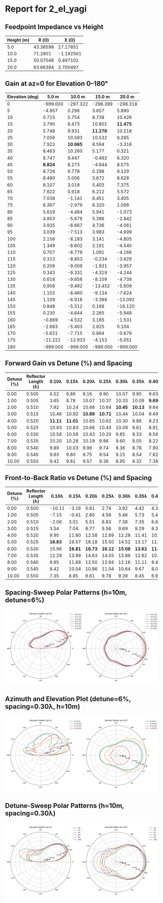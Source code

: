 # Report for 2_el_yagi

## Feedpoint Impedance vs Height

| Height (m) | R (Ω) | X (Ω) |
| --- | --- | --- |
| 5.0 | 43.38598 | 17.17851 |
| 10.0 | 71.2801 | -1.192561 |
| 15.0 | 50.07048 | 0.497101 |
| 20.0 | 63.66394 | 2.700497 |

## Gain at az=0 for Elevation 0–180°

| Elevation (deg) | 5.0 m | 10.0 m | 15.0 m | 20.0 m |
| --- | --- | --- | --- | --- |
| 0 | -999.000 | -297.322 | -298.399 | -298.318 |
| 5 | -4.957 | 0.296 | 3.657 | 5.890 |
| 10 | 0.715 | 5.754 | 8.738 | 10.426 |
| 15 | 3.790 | 8.473 | 10.801 | **11.475** |
| 20 | 5.748 | 9.931 | **11.276** | 10.218 |
| 25 | 7.056 | 10.593 | 10.532 | 6.285 |
| 30 | 7.922 | **10.665** | 8.594 | -3.316 |
| 35 | 8.463 | 10.260 | 5.177 | 0.321 |
| 40 | 8.747 | 9.447 | -0.492 | 6.320 |
| 45 | **8.824** | 8.273 | -4.844 | 8.575 |
| 50 | 8.726 | 6.778 | 0.298 | 9.129 |
| 55 | 8.480 | 5.006 | 3.672 | 8.628 |
| 60 | 8.107 | 3.018 | 5.403 | 7.375 |
| 65 | 7.622 | 0.918 | 6.212 | 5.572 |
| 70 | 7.038 | -1.141 | 6.451 | 3.405 |
| 75 | 6.367 | -2.979 | 6.320 | 1.098 |
| 80 | 5.619 | -4.484 | 5.941 | -1.073 |
| 85 | 4.803 | -5.679 | 5.396 | -2.842 |
| 90 | 3.935 | -6.667 | 4.736 | -4.061 |
| 95 | 3.039 | -7.513 | 3.983 | -4.699 |
| 100 | 2.156 | -8.183 | 3.141 | -4.805 |
| 105 | 1.349 | -8.602 | 2.191 | -4.540 |
| 110 | 0.707 | -8.779 | 1.091 | -4.166 |
| 115 | 0.313 | -8.853 | -0.234 | -3.929 |
| 120 | 0.206 | -9.009 | -1.931 | -3.957 |
| 125 | 0.343 | -9.331 | -4.319 | -4.244 |
| 130 | 0.618 | -9.656 | -8.109 | -4.739 |
| 135 | 0.908 | -9.492 | -13.452 | -5.609 |
| 140 | 1.102 | -8.460 | -9.134 | -7.624 |
| 145 | 1.109 | -6.918 | -3.388 | -13.092 |
| 150 | 0.848 | -5.512 | 0.166 | -16.120 |
| 155 | 0.230 | -4.644 | 2.265 | -5.948 |
| 160 | -0.869 | -4.532 | 3.165 | -1.531 |
| 165 | -2.663 | -5.403 | 2.825 | 0.104 |
| 170 | -5.621 | -7.715 | 0.864 | -0.676 |
| 175 | -11.221 | -12.933 | -4.153 | -5.051 |
| 180 | -999.000 | -999.000 | -999.000 | -999.000 |

## Forward Gain vs Detune (%) and Spacing

| Detune (%) | Reflector Length (λ) | 0.10λ | 0.15λ | 0.20λ | 0.25λ | 0.30λ | 0.35λ | 0.40λ |
| --- | --- | --- | --- | --- | --- | --- | --- | --- |
| 0.00 | 0.500 | 0.52 | 6.86 | 9.16 | 9.90 | 10.07 | 9.95 | 9.63 |
| 1.00 | 0.505 | 3.65 | 8.78 | 10.07 | 10.37 | 10.33 | 10.09 | **9.69** |
| 2.00 | 0.510 | 7.92 | 10.24 | 10.66 | 10.64 | **10.45** | **10.13** | 9.64 |
| 3.00 | 0.515 | 10.46 | 10.92 | **10.89** | **10.71** | 10.44 | 10.04 | 9.49 |
| 4.00 | 0.520 | **11.11** | **11.01** | 10.85 | 10.62 | 10.30 | 9.86 | 9.23 |
| 5.00 | 0.525 | 10.93 | 10.83 | 10.66 | 10.43 | 10.09 | 9.61 | 8.91 |
| 6.00 | 0.530 | 10.56 | 10.56 | 10.43 | 10.20 | 9.85 | 9.33 | 8.56 |
| 7.00 | 0.535 | 10.20 | 10.28 | 10.19 | 9.96 | 9.60 | 9.05 | 8.22 |
| 8.00 | 0.540 | 9.89 | 10.03 | 9.96 | 9.74 | 9.36 | 8.78 | 7.90 |
| 9.00 | 0.545 | 9.63 | 9.80 | 9.75 | 9.54 | 9.15 | 8.54 | 7.62 |
| 10.00 | 0.550 | 9.42 | 9.61 | 9.57 | 9.36 | 8.95 | 8.32 | 7.38 |

## Front-to-Back Ratio vs Detune (%) and Spacing

| Detune (%) | Reflector Length (λ) | 0.10λ | 0.15λ | 0.20λ | 0.25λ | 0.30λ | 0.35λ | 0.40λ |
| --- | --- | --- | --- | --- | --- | --- | --- | --- |
| 0.00 | 0.500 | -10.11 | -3.16 | 0.61 | 2.74 | 3.92 | 4.42 | 4.39 |
| 1.00 | 0.505 | -7.15 | -0.41 | 2.80 | 4.56 | 5.46 | 5.73 | 5.46 |
| 2.00 | 0.510 | -2.06 | 3.01 | 5.51 | 6.83 | 7.38 | 7.35 | 6.80 |
| 3.00 | 0.515 | 3.54 | 7.04 | 8.77 | 9.56 | 9.69 | 9.29 | 8.38 |
| 4.00 | 0.520 | 9.90 | 11.80 | 12.58 | 12.69 | 12.28 | 11.41 | 10.08 |
| 5.00 | 0.525 | **16.83** | 16.57 | 16.18 | 15.50 | 14.52 | 13.17 | 11.42 |
| 6.00 | 0.530 | 15.96 | **16.81** | **16.73** | **16.12** | **15.08** | **13.62** | **11.70** |
| 7.00 | 0.535 | 12.29 | 13.99 | 14.63 | 14.55 | 13.86 | 12.62 | 10.81 |
| 8.00 | 0.540 | 9.95 | 11.68 | 12.50 | 12.64 | 12.16 | 11.11 | 9.43 |
| 9.00 | 0.545 | 8.42 | 10.04 | 10.86 | 11.04 | 10.64 | 9.67 | 8.08 |
| 10.00 | 0.550 | 7.35 | 8.85 | 9.61 | 9.78 | 9.39 | 8.45 | 6.92 |

## Spacing-Sweep Polar Patterns (h=10m, detune=6%)

![Spacing-Sweep Polar Patterns (h=10m, detune=6%)](spacing_sweep.png)

## Azimuth and Elevation Plot (detune=6%, spacing=0.30λ, h=10m)

![Azimuth and Elevation Plot (detune=6%, spacing=0.30λ, h=10m)](2_el_yagi_pattern.png)

## Detune-Sweep Polar Patterns (h=10m, spacing=0.30λ)

![Detune-Sweep Polar Patterns (h=10m, spacing=0.30λ)](detune_sweep.png)
